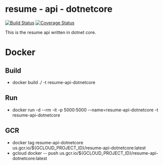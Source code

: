 # resume - api - dotnetcore

[![Build Status](https://jenkins.derekpedersen.com/buildStatus/icon?job=derekpedersen/resume-api-dotnetcore/master&style=plastic&.png)](https://jenkins.derekpedersen.com/job/derekpedersen/job/resume-api-dotnetcore/job/master/)
[![Coverage Status](https://coveralls.io/repos/github/derekpedersen/resume-api-dotnetcore/badge.png?branch=master)](https://coveralls.io/github/derekpedersen/resume-api-dotnetcore?branch=master)

This is the resume api written in dotnet core.

# Docker

## Build
- docker build ./ -t resume-api-dotnetcore

## Run
- docker run -d --rm -it -p 5000:5000 --name=resume-api-dotnetcore -t resume-api-dotnetcore

## GCR
- docker tag resume-api-dotnetcore us.gcr.io/${GCLOUD_PROJECT_ID}/resume-api-dotnetcore:latest
- gcloud docker -- push us.gcr.io/${GCLOUD_PROJECT_ID}/resume-api-dotnetcore:latest
